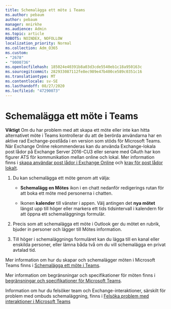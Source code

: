 ```yaml
---
title: Schemalägga ett möte i Teams
ms.author: pebaum
author: pebaum
manager: mnirkhe
ms.audience: Admin
ms.topic: article
ROBOTS: NOINDEX, NOFOLLOW
localization_priority: Normal
ms.collection: Adm_O365
ms.custom:
- "2678"
- "9000736"
ms.openlocfilehash: 185024e40391b8a03d3cde5540eb1c18a950163c
ms.sourcegitcommit: 282933087112fe8ec989e47b400ce589c0351c16
ms.translationtype: MT
ms.contentlocale: sv-SE
ms.lasthandoff: 08/27/2020
ms.locfileid: "47290073"
---
```

# <a name="schedule-a-meeting-in-teams"></a>Schemalägga ett möte i Teams

**Viktigt** Om du har problem med att skapa ett möte eller inte kan hitta alternativet möte i Teams kontrollerar du att de berörda användarna har en aktive rad Exchange-postlåda i en version som stöds för Microsoft Teams. När Exchange Online rekommenderas kan du använda Exchange-lokala post lådor på Exchange Server 2016-CU3 eller senare med OAuth har kon figurer ATS för kommunikation mellan online och lokal. Mer information finns i [skapa användar post lådor i Exchange Online](https://docs.microsoft.com/exchange/recipients-in-exchange-online/create-user-mailboxes) och [krav för post lådor lokalt](https://docs.microsoft.com/microsoftteams/exchange-teams-interact#requirements-for-mailboxes-hosted-on-premises). 

1. Du kan schemalägga ett möte genom att välja:

    - **Schemalägg en Mötes** ikon i en chatt nedanför redigerings rutan för att boka ett möte med personerna i chatten.

    - Ikonen **kalender** till vänster i appen. Välj antingen det **nya mötet** längst upp till höger eller markera ett tids tidsintervall i kalendern för att öppna ett schemaläggnings formulär.

2. Precis som att schemalägga ett möte i Outlook ger du mötet en rubrik, bjuder in personer och lägger till Mötes information.

3. Till höger i schemaläggnings formuläret kan du lägga till en kanal eller enskilda personer, eller lämna båda två om du vill schemalägga en privat avtalad tid.

Mer information om hur du skapar och schemalägger möten i Microsoft Teams finns i [Schemalägga ett möte i Teams](https://support.office.com/article/Schedule-a-meeting-in-Teams-943507a9-8583-4c58-b5d2-8ec8265e04e5).

Mer information om begränsningar och specifikationer för möten finns i [begränsningar och specifikationer för Microsoft Teams](https://docs.microsoft.com/microsoftteams/limits-specifications-teams#meetings-and-calls).

Information om hur du felsöker team och Exchange-interaktioner, särskilt för problem med ombuds schemaläggning, finns i [Felsöka problem med interaktioner i Microsoft Teams](https://docs.microsoft.com/microsoftteams/troubleshoot/known-issues/teams-exchange-interaction-issue)